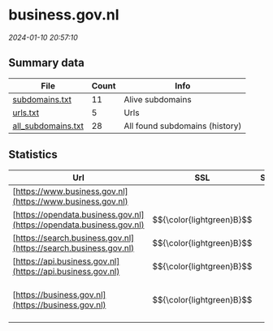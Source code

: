 # business.gov.nl
*2024-01-10 20:57:10*
## Summary data
| File       | Count | Info |
|------------|-------|------|
|[subdomains.txt](/data/business.gov.nl/subdomains.txt)|11|Alive subdomains|
|[urls.txt](/data/business.gov.nl/urls.txt)|5|Urls|
|[all_subdomains.txt](/data/business.gov.nl/all_subdomains.txt)|28|All found subdomains (history)|
## Statistics
| Url | SSL | Server | Cookie | HSTS | CSP | XFO | XXP | RP | Tech |Title |
|------------|-------|------|------|------|------|------|------|------|------|------|
|[https://www.business.gov.nl](https://www.business.gov.nl)| || | | | | | 3:white_check_mark: |||
|[https://opendata.business.gov.nl](https://opendata.business.gov.nl)| $${\color{lightgreen}B}$$ || |:white_check_mark: | | 1:white_check_mark: | | 3:white_check_mark: |HSTS||
|[https://search.business.gov.nl](https://search.business.gov.nl)| $${\color{lightgreen}B}$$ || |:white_check_mark: | | 1:white_check_mark: | | 3:white_check_mark: |HSTS||
|[https://api.business.gov.nl](https://api.business.gov.nl)| $${\color{lightgreen}B}$$ || |:white_check_mark: | | 1:white_check_mark: | | 3:white_check_mark: |HSTS||
|[https://business.gov.nl](https://business.gov.nl)| $${\color{lightgreen}B}$$ || |:white_check_mark: | | 1:white_check_mark: | 2:white_check_mark: | 3:white_check_mark: |Bloomreach Google Tag Manager HSTS React|Business.gov.nl...|